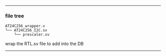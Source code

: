 ***
### file tree
```
AT24C256_wrapper.v
└── AT24C256_I2C.sv
    └── prescaler.sv
```
wrap the RTL.sv file to add into the DB
***